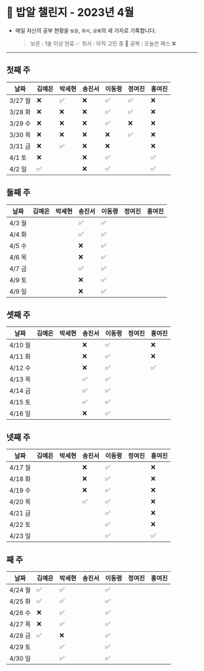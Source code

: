 # 🍚 밥알 챌린지 - 2023년 4월
- 매일 자신의 공부 현황을 `보온`, `취사`, `공복`의 세 가지로 기록합니다.
    
    > 보온 : 1솔 이상 완료 ✅
    취사 : 아직 고민 중 🤔
    공복 : 오늘은 패스 ❌
---

## 첫째 주

**날짜**|김예은|박세현|송진서|이동령|정여진|홍여진
---|---|---|---|---|---|---
3/27 월|❌|✅|❌|✅|✅|❌
3/28 화|❌|❌|❌|✅|✅|❌
3/29 수|❌|❌|❌|✅|❌|❌
3/30 목|❌|❌|❌|❌|✅|❌
3/31 금|❌|✅|❌|❌| |❌
4/1 토 |❌| |❌|✅| |✅
4/2 일 |✅| |❌|✅| |✅


## 둘째 주

**날짜**|김예은|박세현|송진서|이동령|정여진|홍여진
---|---|---|---|---|---|---
4/3 월| | |✅|✅ | | |
4/4 화| | |✅|✅| | |
4/5 수| | |❌ |✅| | |
4/6 목| | |❌ |✅| | |
4/7 금| | |✅ |✅| | |
4/9 토| | |❌ |✅| | |
4/9 일| | |❌|✅| | |


## 셋째 주

**날짜**|김예은|박세현|송진서|이동령|정여진|홍여진
---|---|---|---|---|---|---
4/10 월| | |❌ |✅| | ❌
4/11 화| | |❌ |✅| | ❌
4/12 수| | |❌ |✅| | ✅
4/13 목| | |✅|✅| | 
4/14 금| | |✅|✅| | 
4/15 토| | |✅ |✅| | 
4/16 일| | |❌ |✅| | 


## 넷째 주

**날짜**|김예은|박세현|송진서|이동령|정여진|홍여진
---|---|---|---|---|---|---
4/17 월| | |❌|✅| |❌
4/18 화| | |❌|✅| |❌
4/19 수| | |❌|✅| |❌
4/20 목| | |✅|✅| |❌
4/21 금| | | |✅| | ❌
4/22 토| | | |✅| | ❌
4/23 일| | | |✅| | ✅


## 째 주

**날짜**|김예은|박세현|송진서|이동령|정여진|홍여진
---|---|---|---|---|---|---
4/24 월|✅ | ✅| |✅| |
4/25 화|✅ | ✅| |✅| |
4/26 수|❌ | ✅| |✅| |
4/27 목|❌ | ✅| |✅| |
4/28 금|✅ | ❌| |✅| | 
4/29 토| | ✅| |✅| | 
4/30 일| | ✅| |✅| | 

